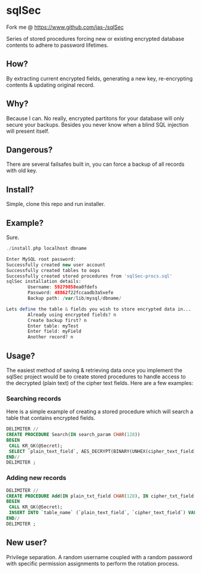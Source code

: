 # sqlSec #

Fork me @ https://www.github.com/jas-/sqlSec

Series of stored procedures forcing new or existing encrypted database contents to adhere to password lifetimes.

## How? ##
By extracting current encrypted fields, generating a new key, re-encrypting contents & updating original record.

## Why? ##
Because I can. No really, encrypted partitons for your database will only secure your backups. Besides you never know when a blind SQL injection will present itself.

## Dangerous? ##
There are several failsafes built in, you can force a backup of all records with old key.

## Install? ##
Simple, clone this repo and run installer.

## Example? ##
Sure.

```php
./install.php localhost dbname

Enter MySQL root password:
Successfully created new user account
Successfully created tables to oops
Successfully created stored procedures from 'sqlSec-procs.sql'
sqlSec installation details:
        Username: 59279858ea0fdefs
        Password: 48862f22fccaadb3a5xefe
        Backup path: /var/lib/mysql/dbname/

Lets define the table & fields you wish to store encrypted data in...
        Already using encrypted fields? n
        Create backup first? n
        Enter table: myTest
        Enter field: myField
        Another record? n
```

## Usage? ##
The easiest method of saving & retrieving data once you implement the sqlSec project would be to create stored procedures to handle access to the decrypted (plain text) of the cipher text fields. Here are a few examples:

### Searching records ###
Here is a simple example of creating a stored procedure which will search a table that contains encrypted fields.
```sql
DELIMITER //
CREATE PROCEDURE Search(IN search_param CHAR(128))
BEGIN
 CALL KR_GK(@Secret);
 SELECT `plain_text_field`, AES_DECRYPT(BINARY(UNHEX(cipher_text_field)), SHA1(@Secret)) AS cipher_text_field WHERE `plain_text_field` LIKE search_param OR AES_DECRYPT(BINARY(UNHEX(cipher_text_field)), SHA1(@Secret)) LIKE search_param;
END//
DELIMITER ;
```

### Adding new records ###

```sql
DELIMITER //
CREATE PROCEDURE Add(IN plain_txt_field CHAR(128), IN cipher_txt_field CHAR(128))
BEGIN
 CALL KR_GK(@Secret);
 INSERT INTO `table_name` (`plain_text_field`, `cipher_text_field`) VALUES (plain_txt_field, HEX(AES_ENCRYPT(cipher_txt_field, SHA1(@Secret))));
END//
DELIMITER ;
```

## New user? ##
Privilege separation. A random username coupled with a random password with specific permission assignments to perform the rotation process.

